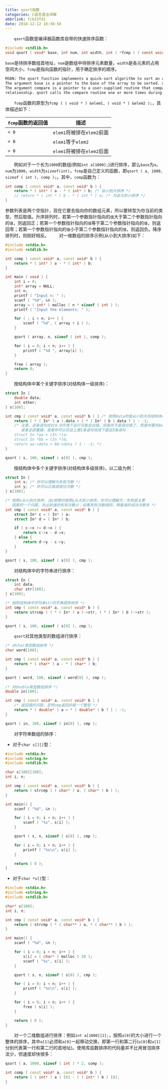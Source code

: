 ```yaml
---
title: qsort函数
categories: C语言语法详解
abbrlink: fcb23fd1
date: 2018-12-12 18:38:58
---
```

&emsp;&emsp;`qsort`函数是编译器函数库自带的快速排序函数：<!--more-->

``` c
#include <stdlib.h>
void qsort ( void* base, int num, int width, int ( *fcmp ) ( const void*, const void* ) );
```

`base`是待排序数组首地址，`num`是数组中待排序元素数量，`width`是各元素的占用空间大小，`fcmp`是指向函数的指针，用于确定排序的顺序。

``` bash
MSDN: The qsort function implements a quick-sort algorithm to sort an array of num elements, each of width bytes.
The argument base is a pointer to the base of the array to be sorted. qsort overwrites this array with the sorted elements.
The argument compare is a pointer to a user-supplied routine that compares two array elements and returns a value specifying their
relationship. qsort calls the compare routine one or more times during the sort, passing pointers to two array elements on each call.
```

&emsp;&emsp;`fcmp`函数的原型为`fcmp ( ( void * ) &elem1, ( void * ) &elem2 );`，具体描述如下：

`fcmp`函数的返回值 | 描述
------------------|------
`< 0`             | `elem1`将被排在`elem2`前面
`= 0`             | `elem1`等于`elem2`
`> 0`             | `elem1`将被排在`elem2`后面

&emsp;&emsp;例如对于一个长为`1000`的数组(例如`int a[1000];`)进行排序，那么`base`为`a`，`num`为`1000`，`width`为`sizeof(int)`，`fcmp`是自己定义的函数，即`qsort ( a, 1000, sizeof ( int ), comp );`。其中，`comp`函数为：

``` cpp
int comp ( const void* a, const void* b ) {
    return * ( int* ) a - * ( int* ) b; /* 由小到大排序 */
    // return * ( int * ) b - * ( int * ) a; /* 为由大到小排序 */
}
```

参数列表是两个空指针，现在它要去指向你的数组元素，所以要转型为你当前的类型，然后取值。升序排列时，若第一个参数指针指向的`值`大于第二个参数指针指向的`值`，则返回正；若第一个参数指针指向的`值`等于第二个参数指针指向的`值`，则返回零；若第一个参数指针指向的`值`小于第二个参数指针指向的`值`，则返回负。降序排列时，则刚好相反。
&emsp;&emsp;对一维数组的排序示例(从小到大排序)如下：

``` cpp
#include <stdio.h>
#include <stdlib.h>

int comp ( const void* a, const void* b ) {
    return * ( int* ) a - * ( int* ) b;
}​

int main ( void ) {
    int i = 0;
    int* array = NULL;
    int n;
    printf ( "Input n: " );
    scanf ( "%d", &n );
    array = ( int* ) malloc ( n * sizeof ( int ) );
    printf ( "Input the elements: " );

    for ( ; i < n; i++ ) {
        scanf ( "%d", ( array + i ) );
    }

    qsort ( array, n, sizeof ( int ), comp );

    for ( i = 0; i < n; i++ ) {
        printf ( "%d ", array[i] );
    }

    free ( array );
    return 0;
}
```

&emsp;&emsp;按结构体中某个关键字排序(对结构体一级排序)：

``` cpp
struct In {
    double data;
    int other;
} s[100]​;

int cmp ( const void* a, const void* b ) { /* 按照data的值从小到大将结构体排序 */
    return ( * ( In* ) a ).data > ( * ( In* ) b ).data ? 1 : -1;
    /* 注意，这条语句在VC6.0环境下运行可能会出错，但是并不是语句错了，而是你要先Build，
       或者全部重建。或者你可以将这上面1条语句改成下面这3条语句：
    struct In *aa = (In *)a;
    struct In *bb = (In *)b;
    return aa->data > bb->data ? 1 : -1; */
}

qsort ( s, 100, sizeof ( s[0] ), cmp );
```

&emsp;&emsp;按结构体中多个关键字排序(对结构体多级排序)，以二级为例：

``` cpp
struct In {
    int x; /* 你可以理解为失败次数 */
    int y; /* 你可以比喻成成功次数 */
} s[100];

/* 按照x从小到大排序，当x相等时按照y从大到小排序。你可以理解为：失败是主要
   因素的一个问题，先比较谁的失败次数少；如果失败次数相同，再看谁的成功次数多 */
int cmp ( const void* a, const void* b ) {
    struct In* c = ( In* ) a;
    struct In* d = ( In* ) b;

    if ( c->x != d->x ) {
        return c->x - d->x;
    } else {
        return d->y - c->y;
    }
}

qsort ( s, 100, sizeof ( s[0] ), cmp );
```

&emsp;&emsp;对结构体中的字符串进行排序：

``` cpp
struct In {
    int data;
    char str[100];
} s[100];​

/* 按照结构体中字符串str的字典顺序排序 */
int cmp ( const void* a, const void* b ) {
    return strcmp ( ( * ( In* ) a )->str, ( * ( In* ) b )->str );
}

qsort ( s, 100, sizeof ( s[0] ), cmp );
```

&emsp;&emsp;`qsort`对其他类型的数组进行排序：

``` cpp
/* 对char类型数组排序 */
char word[100];

int cmp ( const void* a, const void* b ) {
    return * ( char* ) a - * ( char* ) b;
}

qsort ( word, 100, sizeof ( word[0] ), cmp );
​
/* 对double类型数组排序 */
double in[100];

int cmp ( const void* a, const void* b ) {
    /* 返回值的问题，显然cmp返回的是一个整型 */
    return * ( double* ) a > * ( double* ) b ? 1 : -1;
}

qsort ( in, 100, sizeof ( in[0] ), cmp );
```

&emsp;&emsp;对字符串数组的排序：

- 对于`char s[][]`型：

``` cpp
#include <stdio.h>
#include <string.h>
#include <stdlib.h>

char s[100][100];
int i, n;

int cmp ( const void* a, const void* b ) {
    return ( strcmp ( ( char* ) a, ( char* ) b ) );
}

int main() {
    scanf ( "%d", &n );

    for ( i = 0; i < n; i++ ) {
        scanf ( "%s", s[i] );
    }

    qsort ( s, n, sizeof ( s[0] ), cmp );

    for ( i = 0; i < n; i++ ) {
        printf ( "%s\n", s[i] );
    }

    return ( 0 );
}
```

- 对于`char *s[]`型：

``` cpp
#include <stdio.h>
#include <string.h>
#include <stdlib.h>

char* s[100];
int i, n;

int cmp ( const void* a, const void* b ) {
    return ( strcmp ( * ( char** ) a, * ( char** ) b ) );
}

int main() {
    scanf ( "%d", &n );

    for ( i = 0; i < n; i++ ) {
        s[i] = ( char* ) malloc ( 20 );
        scanf ( "%s", s[i] );
    }

    qsort ( s, n, sizeof ( s[0] ), cmp );

    for ( i = 0; i < n; i++ ) {
        printf ( "%s\n", s[i] );
    }

    for ( i = 0; i < n; i++ ) {
        free ( s[i] );
    }

    return ( 0 );
}
```

&emsp;&emsp;对一个二维数组进行排序：例如`int a[1000][2];`，按照`a[0]`的大小进行一个整体的排序，其中`a[1]`必须和`a[0]`一起移动交换，即第一行和第二行(`a[0]`和`a[1]`分别代表第一行和第二行的首地址)。使用库函数排序的代码量并不比用冒泡排序法少，但速度却快很多：

``` cpp
qsort ( a, 1000, sizeof ( int ) * 2, comp );

int comp ( const void* a, const void* b ) {
    return ( ( int* ) a ) [0] - ( ( int* ) b ) [0];
}
```